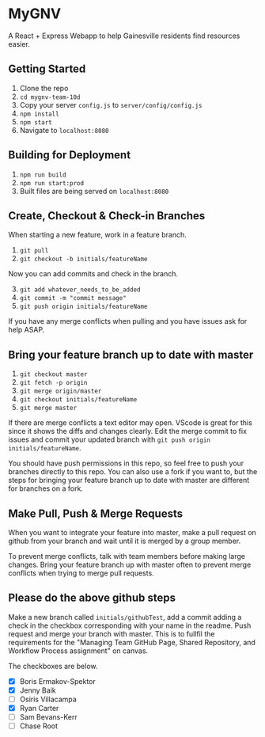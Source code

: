 # MyGNV

A React + Express Webapp to help Gainesville residents find resources easier.

## Getting Started

1) Clone the repo
2) `cd mygnv-team-10d`
2) Copy your server `config.js` to `server/config/config.js`
3) `npm install`
4) `npm start`
5) Navigate to `localhost:8080`

## Building for Deployment

1) `npm run build`
2) `npm run start:prod`
3) Built files are being served on `localhost:8080`

## Create, Checkout & Check-in Branches

When starting a new feature, work in a feature branch.

1) `git pull`
2) `git checkout -b initials/featureName`

Now you can add commits and check in the branch.

3) `git add whatever_needs_to_be_added`
4) `git commit -m "commit message"`
5) `git push origin initials/featureName`

If you have any merge conflicts when pulling and you have issues ask for help ASAP.

## Bring your feature branch up to date with master

1) `git checkout master`
2) `git fetch -p origin`
3) `git merge origin/master`
4) `git checkout initials/featureName`
5) `git merge master`

If there are merge conflicts a text editor may open. VScode is great for this since it shows the diffs and changes clearly. Edit the merge commit to fix issues and commit your updated branch with `git push origin initials/featureName`.

You should have push permissions in this repo, so feel free to push your branches directly to this repo. You can also use a fork if you want to, but the steps for bringing your feature branch up to date with master are different for branches on a fork.

## Make Pull, Push & Merge Requests

When you want to integrate your feature into master, make a pull request on github from your branch and wait until it is merged by a group member.

To prevent merge conflicts, talk with team members before making large changes. Bring your feature branch up with master often to prevent merge conflicts when trying to merge pull requests.

## Please do the above github steps

Make a new branch called `initials/githubTest`, add a commit adding a check in the checkbox corresponding with your name in the readme. Push request and merge your branch with master.
This is to fullfil the requirements for the "Managing Team GitHub Page, Shared Repository, and Workflow Process assignment" on canvas.

The checkboxes are below.

- [X] Boris Ermakov-Spektor
- [X] Jenny Baik
- [ ] Osiris Villacampa
- [X] Ryan Carter
- [ ] Sam Bevans-Kerr
- [ ] Chase Root
